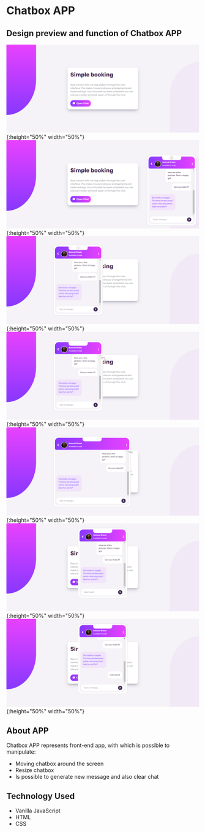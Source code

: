 # Chatbox APP 

## Design preview and function of Chatbox APP
![Image One](./images/preview/1.png){:height="50%" width="50%"}
![Image Two](./images/preview/2.png){:height="50%" width="50%"}
![Image Three](./images/preview/3.png){:height="50%" width="50%"}
![Image Four](./images/preview/4.png){:height="50%" width="50%"}
![Image Five](./images/preview/5.png){:height="50%" width="50%"}
![Image Six](./images/preview/6.png){:height="50%" width="50%"}
![Image Seven](./images/preview/7.png){:height="50%" width="50%"}

## About APP

Chatbox APP represents front-end app, with which is possible to manipulate:
- Moving chatbox around the screen
- Resize chatbox
- Is possible to generate new message and also clear chat

## Technology Used
- Vanilla JavaScript
- HTML
- CSS
